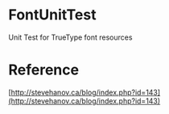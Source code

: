 # FontUnitTest
Unit Test for TrueType font resources

# Reference

[http://stevehanov.ca/blog/index.php?id=143](http://stevehanov.ca/blog/index.php?id=143)
